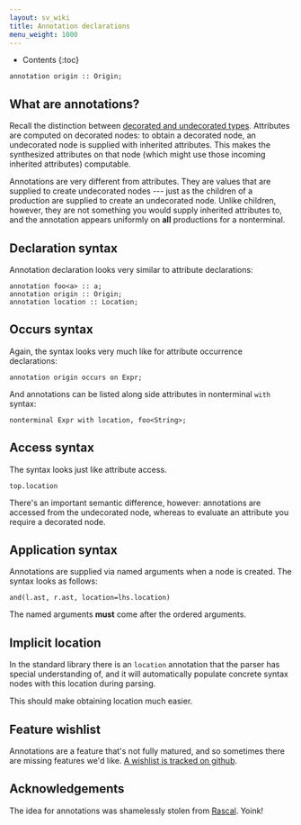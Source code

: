 ```yaml
---
layout: sv_wiki
title: Annotation declarations
menu_weight: 1000
---
```


* Contents
{:toc}

```
annotation origin :: Origin;
```

## What are annotations?

Recall the distinction between [decorated and undecorated types](../../../concepts/decorated-vs-undecorated).
Attributes are computed on decorated nodes: to obtain a decorated node, an undecorated node is supplied with inherited attributes.
This makes the synthesized attributes on that node (which might use those incoming inherited attributes) computable. 

Annotations are very different from attributes.
They are values that are supplied to create undecorated nodes --- just as the children of a production are supplied to create an undecorated node.
Unlike children, however, they are not something you would supply inherited attributes to, and the annotation appears uniformly on **all** productions for a nonterminal.

## Declaration syntax

Annotation declaration looks very similar to attribute declarations:

```
annotation foo<a> :: a;
annotation origin :: Origin;
annotation location :: Location;
```

## Occurs syntax

Again, the syntax looks very much like for attribute occurrence declarations:

```
annotation origin occurs on Expr;
```

And annotations can be listed along side attributes in nonterminal `with` syntax:

```
nonterminal Expr with location, foo<String>;
```

## Access syntax

The syntax looks just like attribute access.

```
top.location
```

There's an important semantic difference, however: annotations are accessed from the undecorated node, whereas to evaluate an attribute you require a decorated node.

## Application syntax

Annotations are supplied via named arguments when a node is created.
The syntax looks as follows:

```
and(l.ast, r.ast, location=lhs.location)
```

The named arguments **must** come after the ordered arguments.

## Implicit location

In the standard library there is an `location` annotation that the parser has special understanding of, and it will automatically populate concrete syntax nodes with this location during parsing.

This should make obtaining location much easier.

## Feature wishlist

Annotations are a feature that's not fully matured, and so sometimes there are missing features we'd like.
[A wishlist is tracked on github](https://github.com/melt-umn/silver/issues/32).

## Acknowledgements

The idea for annotations was shamelessly stolen from [Rascal](https://www.rascal-mpl.org/). Yoink!

